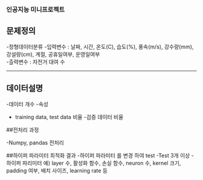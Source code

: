 <!-- info -->
### 인공지능 미니프로젝트


<!-- introduce -->
## 문제정의

  
-정형데이터분류
-입력변수 : 날짜, 시간, 온도(C), 습도(%), 풍속(m/s), 강수량(mm), 강설량(cm), 계절, 공휴일여부, 운영일여부	
-츨력변수 : 자전거 대여 수

------

## 데이터설명

-데이터 개수
-속성
- training data, test data 비율 
-검증 데이터 비율

##전처리 과정

-Numpy, pandas 전처리


##하이퍼 파라미터 최적화 결과 
-하이퍼 파라미터 를 변경 하여 test
-Test 3개 이상 
-하이퍼 파리미터 예) layer 수, 활성화 함수, 손실 함수, neuron 수, kernel 크기, padding 여부, 배치 사이즈, learning rate 등   

